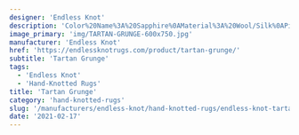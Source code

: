 ```yaml
---
designer: 'Endless Knot'
description: 'Color%20Name%3A%20Sapphire%0AMaterial%3A%20Wool/Silk%0APile%3A%20CutStyle%3A%20Abstract%2C%20Modern%2C%20New%20Arrivals'
image_primary: 'img/TARTAN-GRUNGE-600x750.jpg'
manufacturer: 'Endless Knot'
href: 'https://endlessknotrugs.com/product/tartan-grunge/'
subtitle: 'Tartan Grunge'
tags:
  - 'Endless Knot'
  - 'Hand-Knotted Rugs'
title: 'Tartan Grunge'
category: 'hand-knotted-rugs'
slug: '/manufacturers/endless-knot/hand-knotted-rugs/endless-knot-tartan-grunge'
date: '2021-02-17'
---
```

